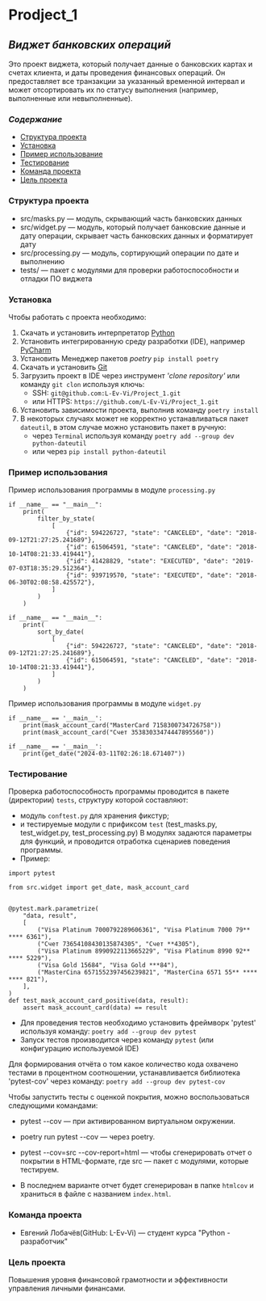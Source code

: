 # Prodject_1
## *Виджет банковских операций*

Это проект виджета, который получает данные о банковских картах и счетах клиента, 
и даты проведения финансовых операций. Он предоставляет все транзакции 
за указанный временной интервал и может отсортировать их по статусу выполнения 
(например, выполненные или невыполненные).

### *Содержание* 
- [Структура проекта](#Структура-проекта)
- [Установка](#установка)
- [Пример использование](#пример-использование)
- [Тестирование](#тестирование)
- [Команда проекта](#Команда-проекта)
- [Цель проекта](#цель-проекта)

### Структура проекта
+ src/masks.py — модуль, скрывающий часть банковских данных
+ src/widget.py — модуль, который получает банковские данные и 
дату операции, скрывает часть банковских данных и 
форматирует дату
+ src/processing.py — модуль, сортирующий операции по дате и выполнению
+ tests/ — пакет с модулями для проверки работоспособности и отладки ПО виджета

### Установка
Чтобы работать с проекта необходимо:
1. Скачать и установить интерпретатор [Python](https://www.python.org/downloads/)
2. Установить интегрированную среду разработки (IDE), например [PyCharm](https://www.jetbrains.com/pycharm/download/?section=windows)
3. Установить Менеджер пакетов *poetry* `pip install poetry`
4. Скачать и установить [Git](https://git-scm.com/downloads/win)
5. Загрузить проект в IDE через инструмент *'clone repository'* или команду `git clon`
   используя ключь: 
    - SSH: `git@github.com:L-Ev-Vi/Project_1.git`
    - или HTTPS: `https://github.com/L-Ev-Vi/Project_1.git`
6. Установить зависимости проекта, выполнив команду `poetry install`
7. В некоторых случаях может не корректно устанавливаться пакет `dateutil`, в этом случае можно установить пакет в ручную:
    - через `Terminal` используя команду `poetry add --group dev python-dateutil`
    - или через `pip install python-dateutil`

### Пример использования
Пример использования программы в модуле `processing.py`
```
if __name__ == "__main__":
    print(
        filter_by_state(
            [
                {"id": 594226727, "state": "CANCELED", "date": "2018-09-12T21:27:25.241689"},
                {"id": 615064591, "state": "CANCELED", "date": "2018-10-14T08:21:33.419441"},
                {"id": 41428829, "state": "EXECUTED", "date": "2019-07-03T18:35:29.512364"},
                {"id": 939719570, "state": "EXECUTED", "date": "2018-06-30T02:08:58.425572"},
            ]
        )
    )

if __name__ == "__main__":
    print(
        sort_by_date(
            [
                {"id": 594226727, "state": "CANCELED", "date": "2018-09-12T21:27:25.241689"},
                {"id": 615064591, "state": "CANCELED", "date": "2018-10-14T08:21:33.419441"},
            ]
        )
    )
```
Пример использования программы в модуле `widget.py`
```
if __name__ == '__main__':
    print(mask_account_card("MasterCard 7158300734726758"))
    print(mask_account_card("Счет 35383033474447895560"))

if __name__ == '__main__':
    print(get_date("2024-03-11T02:26:18.671407"))
```

### Тестирование
Проверка работоспособность программы проводится в пакете (директории) `tests`, структуру которой составляют:
- модуль `conftest.py` для хранения фикстур;
-  и тестируемые модули с прификсом `test` (test_masks.py, test_widget.py, test_processing.py)
В модулях задаются параметры для функций, и проводится отработка сценариев поведения программы.
- Пример:
```
import pytest

from src.widget import get_date, mask_account_card


@pytest.mark.parametrize(
    "data, result",
    [
        ("Visa Platinum 7000792289606361", "Visa Platinum 7000 79** **** 6361"),
        ("Счет 73654108430135874305", "Счет **4305"),
        ("Visa Platinum 8990922113665229", "Visa Platinum 8990 92** **** 5229"),
        ("Visa Gold 15684", "Visa Gold ***84"),
        ("MasterCina 6571552397456239821", "MasterCina 6571 55** **** **** 821"),
    ],
)
def test_mask_account_card_positive(data, result):
    assert mask_account_card(data) == result
```
- Для проведения тестов необходимо установить фреймворк 'pytest' используя команду: `poetry add --group dev pytest`
- Запуск тестов производится через команду `pytest` (или конфигурацию используемой IDE)

Для формирования отчёта о том какое количество кода охвачено тестами в процентном соотношении, устанавливается библиотека 
'pytest-cov' через команду: `poetry add --group dev pytest-cov`

Чтобы запустить тесты с оценкой покрытия, можно воспользоваться следующими командами:
+ pytest --cov — при активированном виртуальном окружении.
+ poetry run pytest --cov — через poetry.
+ pytest --cov=src --cov-report=html — чтобы сгенерировать отчет о покрытии в HTML-формате, где 
src — пакет c модулями, которые тестируем. 

+ В последнем варианте отчет будет сгенерирован в папке `htmlcov` и храниться в файле с названием `index.html`.

### Команда проекта
- Евгений Лобачёв(GitHub: L-Ev-Vi) — студент курса "Python - разработчик" 

### Цель проекта
Повышения уровня финансовой грамотности и эффективности управления личными финансами.
